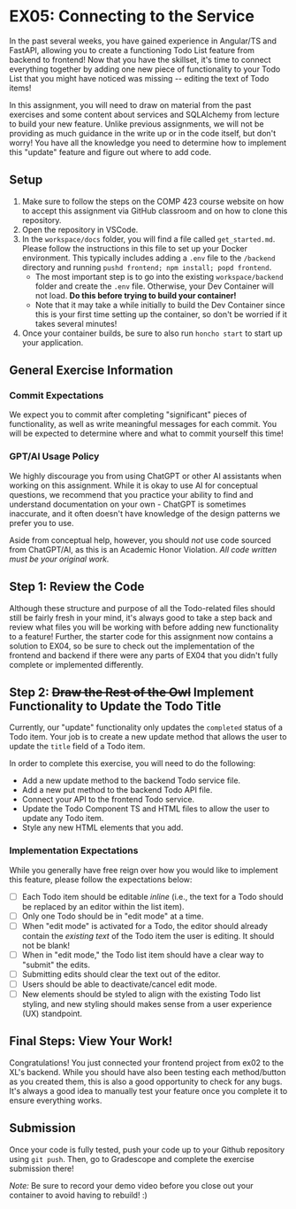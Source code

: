 # EX05: Connecting to the Service

In the past several weeks, you have gained experience in Angular/TS and FastAPI, allowing you to create a functioning Todo List feature from backend to frontend! Now that you have the skillset, it's time to connect everything together by adding one new piece of functionality to your Todo List that you might have noticed was missing -- editing the text of Todo items!

In this assignment, you will need to draw on material from the past exercises and some content about services and SQLAlchemy from lecture to build your new feature. Unlike previous assignments, we will not be providing as much guidance in the write up or in the code itself, but don't worry! You have all the knowledge you need to determine how to implement this "update" feature and figure out where to add code.

## Setup

1. Make sure to follow the steps on the COMP 423 course website on how to accept this assignment via GitHub classroom and on how to clone this repository.
2. Open the repository in VSCode.
3. In the `workspace/docs` folder, you will find a file called `get_started.md`. Please follow the instructions in this file to set up your Docker environment. This typically includes adding a `.env` file to the `/backend` directory and running `pushd frontend; npm install; popd frontend`.
   - The most important step is to go into the existing `workspace/backend` folder and create the `.env` file. Otherwise, your Dev Container will not load. **Do this before trying to build your container!**
   - Note that it may take a while initially to build the Dev Container since this is your first time setting up the container, so don't be worried if it takes several minutes!
4. Once your container builds, be sure to also run `honcho start` to start up your application.

## General Exercise Information

### Commit Expectations

We expect you to commit after completing "significant" pieces of functionality, as well as write meaningful messages for each commit. You will be expected to determine where and what to commit yourself this time!

### GPT/AI Usage Policy

We highly discourage you from using ChatGPT or other AI assistants when working on this assignment. While it is okay to use AI for conceptual questions, we recommend that you practice your ability to find and understand documentation on your own - ChatGPT is sometimes inaccurate, and it often doesn't have knowledge of the design patterns we prefer you to use.

Aside from conceptual help, however, you should _not_ use code sourced from ChatGPT/AI, as this is an Academic Honor Violation. _All code written must be your original work._

## Step 1: Review the Code

Although these structure and purpose of all the Todo-related files should still be fairly fresh in your mind, it's always good to take a step back and review what files you will be working with before adding new functionality to a feature! Further, the starter code for this assignment now contains a solution to EX04, so be sure to check out the implementation of the frontend and backend if there were any parts of EX04 that you didn't fully complete or implemented differently.

## Step 2: ~~Draw the Rest of the Owl~~ Implement Functionality to Update the Todo Title

Currently, our "update" functionality only updates the `completed` status of a Todo item. Your job is to create a new update method that allows the user to update the `title` field of a Todo item.

In order to complete this exercise, you will need to do the following:

- Add a new update method to the backend Todo service file.
- Add a new put method to the backend Todo API file.
- Connect your API to the frontend Todo service.
- Update the Todo Component TS and HTML files to allow the user to update any Todo item.
- Style any new HTML elements that you add.

### Implementation Expectations

While you generally have free reign over how you would like to implement this feature, please follow the expectations below:

- [ ] Each Todo item should be editable _inline_ (i.e., the text for a Todo should be replaced by an editor within the list item).
- [ ] Only one Todo should be in "edit mode" at a time.
- [ ] When "edit mode" is activated for a Todo, the editor should already contain the _existing text_ of the Todo item the user is editing. It should not be blank!
- [ ] When in "edit mode," the Todo list item should have a clear way to "submit" the edits.
- [ ] Submitting edits should clear the text out of the editor.
- [ ] Users should be able to deactivate/cancel edit mode.
- [ ] New elements should be styled to align with the existing Todo list styling, and new styling should makes sense from a user experience (UX) standpoint.

## Final Steps: View Your Work!

Congratulations! You just connected your frontend project from ex02 to the XL's backend. While you should have also been testing each method/button as you created them, this is also a good opportunity to check for any bugs. It's always a good idea to manually test your feature once you complete it to ensure everything works.

## Submission

Once your code is fully tested, push your code up to your Github repository using `git push`. Then, go to Gradescope and complete the exercise submission there!

_Note:_ Be sure to record your demo video before you close out your container to avoid having to rebuild! :)
